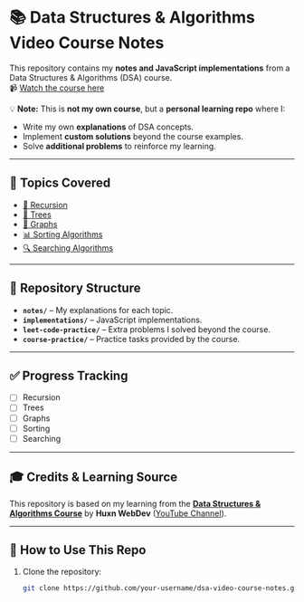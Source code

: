 # 📚 Data Structures & Algorithms Video Course Notes

This repository contains my **notes and JavaScript implementations** from a Data Structures & Algorithms (DSA) course.  
📹 [Watch the course here](https://youtu.be/wBtPGnVnA9g)  

💡 **Note:** This is **not my own course**, but a **personal learning repo** where I:
- Write my own **explanations** of DSA concepts.
- Implement **custom solutions** beyond the course examples.
- Solve **additional problems** to reinforce my learning.

---

## 📖 Topics Covered
- [🔁 Recursion](notes/recursion.md)
- [🌲 Trees](notes/trees.md)
- [🔗 Graphs](notes/graphs.md)
- [📊 Sorting Algorithms](notes/sorting.md)
- [🔍 Searching Algorithms](notes/searching.md)

---

## 📂 Repository Structure
- **`notes/`** – My explanations for each topic.
- **`implementations/`** – JavaScript implementations.
- **`leet-code-practice/`** – Extra problems I solved beyond the course.
- **`course-practice/`** – Practice tasks provided by the course.

---

## ✅ Progress Tracking
- [ ] Recursion
- [ ] Trees
- [ ] Graphs
- [ ] Sorting
- [ ] Searching

---

## 🎓 Credits & Learning Source
This repository is based on my learning from the **[Data Structures & Algorithms Course](https://youtu.be/wBtPGnVnA9g)** by **Huxn WebDev** ([YouTube Channel](https://www.youtube.com/@huxnwebdev)).

---

## 🚀 How to Use This Repo
1. Clone the repository:
   ```bash
   git clone https://github.com/your-username/dsa-video-course-notes.git
